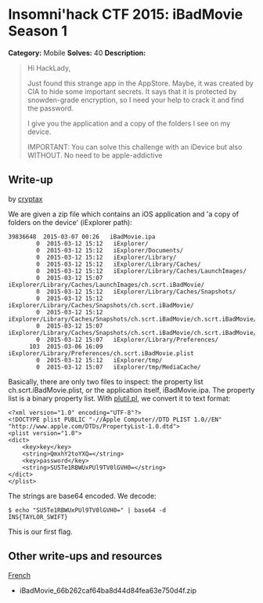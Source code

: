 # Insomni'hack CTF 2015: iBadMovie Season 1

**Category:** Mobile
**Solves:** 40
**Description:** 

> Hi HackLady,
> 
> Just found this strange app in the AppStore. Maybe, it was created by CIA to hide some important secrets. It says that it is protected by snowden-grade encryption, so I need your help to crack it and find the password.
> 
> I give you the application and a copy of the folders I see on my device.
> 
> IMPORTANT: You can solve this challenge with an iDevice but also WITHOUT. No need to be apple-addictive

## Write-up

by [cryptax](https://github.com/cryptax)

We are given a zip file which contains an iOS application and 'a copy of folders on the device' (iExplorer path):

```
39836648  2015-03-07 00:26   iBadMovie.ipa
        0  2015-03-12 15:12   iExplorer/
        0  2015-03-12 15:12   iExplorer/Documents/
        0  2015-03-12 15:12   iExplorer/Library/
        0  2015-03-12 15:12   iExplorer/Library/Caches/
        0  2015-03-12 15:12   iExplorer/Library/Caches/LaunchImages/
        0  2015-03-12 15:07   iExplorer/Library/Caches/LaunchImages/ch.scrt.iBadMovie/
        0  2015-03-12 15:12   iExplorer/Library/Caches/Snapshots/
        0  2015-03-12 15:12   iExplorer/Library/Caches/Snapshots/ch.scrt.iBadMovie/
        0  2015-03-12 15:12   iExplorer/Library/Caches/Snapshots/ch.scrt.iBadMovie/ch.scrt.iBadMovie/
        0  2015-03-12 15:07   iExplorer/Library/Caches/Snapshots/ch.scrt.iBadMovie/ch.scrt.iBadMovie/downscaled/
        0  2015-03-12 15:07   iExplorer/Library/Preferences/
      103  2015-03-06 16:09   iExplorer/Library/Preferences/ch.scrt.iBadMovie.plist
        0  2015-03-12 15:12   iExplorer/tmp/
        0  2015-03-12 15:07   iExplorer/tmp/MediaCache/
```
Basically, there are only two files to inspect: the property list ch.scrt.iBadMovie.plist, or the application itself, iBadMovie.ipa. The property list is a binary property list. With [plutil.pl](http://scw.us/iPhone/plutil/), we convert it to text format:

```
<?xml version="1.0" encoding="UTF-8"?>
<!DOCTYPE plist PUBLIC "-//Apple Computer//DTD PLIST 1.0//EN" "http://www.apple.com/DTDs/PropertyList-1.0.dtd">
<plist version="1.0">
<dict>
	<key>key</key>
	<string>QmxhY2toYXQ=</string>
	<key>password</key>
	<string>SU5Te1RBWUxPUl9TV0lGVH0=</string>
</dict>
</plist>
```

The strings are base64 encoded. We decode:

```
$ echo "SU5Te1RBWUxPUl9TV0lGVH0=" | base64 -d
INS{TAYLOR_SWIFT}
```
This is our first flag.

## Other write-ups and resources

[French](http://snipefoo.blogspot.fr/2015/03/insomnihack-2015.html?m=1)
* iBadMovie_66b262caf64ba8d44d84fea63e750d4f.zip